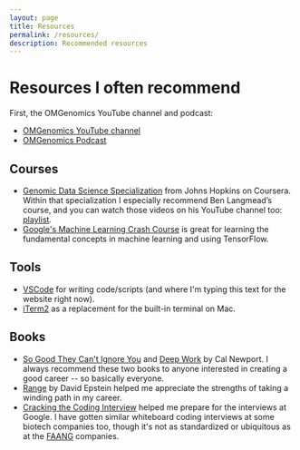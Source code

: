 ```yaml
---
layout: page
title: Resources
permalink: /resources/
description: Recommended resources
---
```


# Resources I often recommend

First, the OMGenomics YouTube channel and podcast:

* [OMGenomics YouTube channel](https://youtube.com/omgenomics)
* [OMGenomics Podcast](http://omgenomics.com/podcast/)

## Courses

* [Genomic Data Science Specialization](https://www.coursera.org/specializations/genomic-data-science) from Johns Hopkins on Coursera. Within that specialization I especially recommend Ben Langmead’s course, and you can watch those videos on his YouTube channel too: [playlist](https://www.youtube.com/playlist?list=PL2mpR0RYFQsBiCWVJSvVAO3OJ2t7DzoHA).
* [Google's Machine Learning Crash Course](https://developers.google.com/machine-learning/crash-course) is great for learning the fundamental concepts in machine learning and using TensorFlow.

## Tools

* [VSCode](https://code.visualstudio.com/) for writing code/scripts (and where I'm typing this text for the website right now).
* [iTerm2](https://www.iterm2.com/) as a replacement for the built-in terminal on Mac.

## Books

* [So Good They Can't Ignore You](https://smile.amazon.com/Good-They-Cant-Ignore-You/dp/1455509124/ref=sr_1_1?crid=2OLMT451381H&dchild=1&keywords=so+good+they+cant+ignore+you&qid=1609014893&sprefix=so+good+they+%2Caps%2C229&sr=8-1) and [Deep Work](https://smile.amazon.com/Deep-Work-Focused-Success-Distracted/dp/1455586692/ref=sr_1_1?dchild=1&keywords=deep+work&qid=1609014903&sr=8-1) by Cal Newport. I always recommend these two books to anyone interested in creating a good career -- so basically everyone.
* [Range](https://smile.amazon.com/Range-Generalists-Triumph-Specialized-World/dp/0735214484/ref=sr_1_1?dchild=1&keywords=range&qid=1609014987&sr=8-1) by David Epstein helped me appreciate the strengths of taking a winding path in my career.
* [Cracking the Coding Interview](https://smile.amazon.com/Cracking-Coding-Interview-Programming-Questions/dp/0984782850/ref=sr_1_1?crid=CXUGYI761776&dchild=1&keywords=cracking+the+coding+interview&qid=1609015091&s=books&sprefix=cracking%2Caps%2C248&sr=1-1) helped me prepare for the interviews at Google. I have gotten similar whiteboard coding interviews at some biotech companies too, though it's not as standardized or ubiquitous as at the [FAANG](https://www.google.com/search?q=faang) companies.

